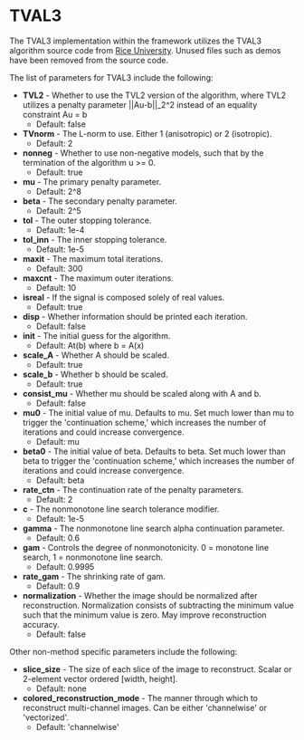 # TVAL3
The TVAL3 implementation within the framework utilizes the TVAL3 algorithm source code from [Rice University](https://www.caam.rice.edu/~optimization/L1/TVAL3/).
Unused files such as demos have been removed from the source code.

The list of parameters for TVAL3 include the following:
* **TVL2** - Whether to use the TVL2 version of the algorithm, where TVL2 utilizes a penalty parameter ||Au-b||_2^2 instead of an equality constraint Au = b
  * Default: false
* **TVnorm** - The L-norm to use. Either 1 (anisotropic) or 2 (isotropic).
  * Default: 2
* **nonneg** - Whether to use non-negative models, such that by the termination of the algorithm u >= 0.
  * Default: true
* **mu** - The primary penalty parameter.
  * Default: 2^8
* **beta** - The secondary penalty parameter.
  * Default: 2^5
* **tol** - The outer stopping tolerance.
  * Default: 1e-4
* **tol_inn** - The inner stopping tolerance.
  * Default: 1e-5
* **maxit** - The maximum total iterations.
  * Default: 300
* **maxcnt** - The maximum outer iterations.
  * Default: 10
* **isreal** - If the signal is composed solely of real values.
  * Default: true
* **disp** - Whether information should be printed each iteration.
  * Default: false
* **init** - The initial guess for the algorithm.
  * Default: At(b) where b = A(x)
* **scale_A** - Whether A should be scaled.
  * Default: true
* **scale_b** - Whether b should be scaled.
  * Default: true
* **consist_mu** - Whether mu should be scaled along with A and b.
  * Default: false
* **mu0** - The initial value of mu. Defaults to mu. Set much lower than mu to trigger the 'continuation scheme,' which increases the number of iterations and could increase convergence.
  * Default: mu
* **beta0** - The initial value of beta. Defaults to beta. Set much lower than beta to trigger the 'continuation scheme,' which increases the number of iterations and could increase convergence.
  * Default: beta
* **rate_ctn** - The continuation rate of the penalty parameters.
  * Default: 2
* **c** - The nonmonotone line search tolerance modifier.
  * Default: 1e-5
* **gamma** - The nonmonotone line search alpha continuation parameter.
  * Default: 0.6
* **gam** - Controls the degree of nonmonotonicity. 0 = monotone line search, 1 = nonmonotone line search.
  * Default: 0.9995
* **rate_gam** - The shrinking rate of gam.
  * Default: 0.9
* **normalization** - Whether the image should be normalized after reconstruction. Normalization consists of subtracting the minimum value such that the minimum value is zero. May improve reconstruction accuracy.
  * Default: false

Other non-method specific parameters include the following:
* **slice_size** - The size of each slice of the image to reconstruct. Scalar or 2-element vector ordered [width, height].
  * Default: none
* **colored_reconstruction_mode** - The manner through which to reconstruct multi-channel images. Can be either 'channelwise' or 'vectorized'.
  * Default: 'channelwise'